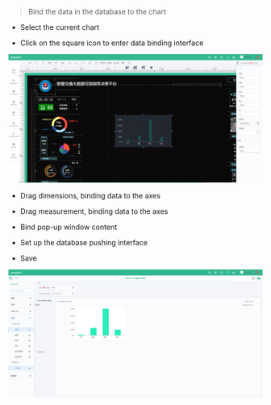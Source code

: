 > Bind the data in the database to the chart

* Select the current chart

* Click on the square icon to enter data binding interface

![](/assets/chart_03.png)

* Drag dimensions, binding data to the axes

* Drag measurement, binding data to the axes

* Bind pop-up window content

* Set up the database pushing interface

* Save



![](/assets/chart_02.png)

